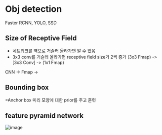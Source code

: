 # Obj detection
Faster RCNN, YOLO, SSD

## Size of Receptive Field
- 네트워크를 역으로 거슬러 올라가면 알 수 있음
- 3x3 conv를 거슬러 올라가면 receptive field size가 2씩 증가 (3x3 Fmap) -> [3x3 Conv] -> (1x1 Fmap)  

CNN -> Fmap ->

## Bounding box
=Anchor box
미리 모양에 대한 prior를 주고 훈련

## feature pyramid network
![image](https://user-images.githubusercontent.com/33209778/58526521-2abfaf80-820a-11e9-9bd5-fddd4d593aa3.png)  
